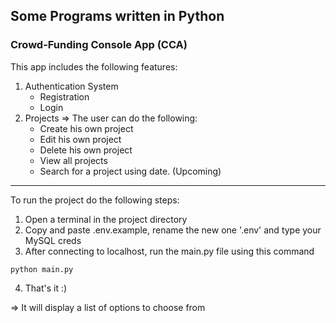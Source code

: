 ## Some Programs written in Python

### Crowd-Funding Console App (CCA)

This app includes the following features:
1. Authentication System
    * Registration
    * Login
2. Projects
  => The user can do the following:
    * Create his own project
    * Edit his own project
    * Delete his own project
    * View all projects
    * Search for a project using date. (Upcoming)

  
<hr />

To run the project do the following steps:
  
  1. Open a terminal in the project directory
  2. Copy and paste .env.example, rename the new one '.env' and type your MySQL creds
  3. After connecting to localhost, run the main.py file using this command 
  
  ```
  python main.py
  ```
  
  4. That's it :) 

=> It will display a list of options to choose from

